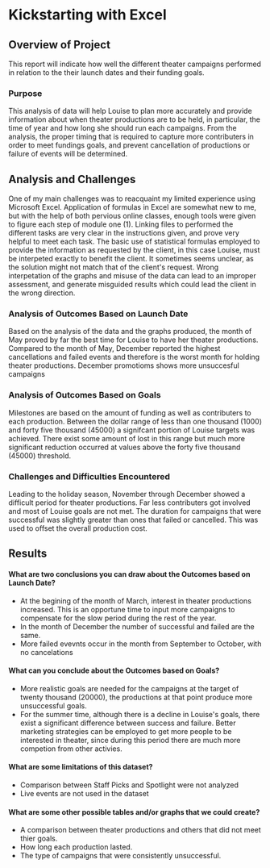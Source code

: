# Kickstarting with Excel
## Overview of Project
This report will indicate how well the different theater campaigns performed in relation to the their launch dates and their funding goals. 
### Purpose
This analysis of data will help Louise to plan more accurately and provide information about when theater productions are to be held, in particular, the time of year and how long she should run each campaigns. From the analysis, the proper timing that is required to capture more contributers in order to meet fundings goals, and prevent cancellation of productions or failure of events will be determined. 
## Analysis and Challenges
One of my main challenges was to reacquaint my limited experience using Microsoft Excel. Application of formulas in Excel are somewhat new to me, but with the help of both pervious online classes, enough tools were given to figure each step of module one (1). Linking files to performed the different tasks are very clear in the instructions given, and prove very helpful to meet each task. The basic use of statistical formulas employed to provide the information as requested by the client, in this case Louise, must be interpeted exactly to benefit the client. It sometimes seems unclear, as the solution might not match that of the client's request. Wrong interpetation of the graphs and misuse of the data can lead to an improper assessment, and generate misguided results which could lead the client in the wrong direction.
### Analysis of Outcomes Based on Launch Date
Based on the analysis of the data and the graphs produced, the month of May proved by far the best time for Louise to have her theater productions. Compared to the month of May, December reported the highest cancellations and failed events and therefore is the worst month for holding theater productions. December promotioms shows more unsuccesful campaigns 
### Analysis of Outcomes Based on Goals
Milestones are based on the amount of funding as well as contributers to each production. Between the dollar range of less than one thousand (1000) and forty five thousand (45000) a signifcant portion of Louise targets was achieved. There exist some amount of lost in this range but much more significant reduction occurred at values above the forty five thousand (45000) threshold.
### Challenges and Difficulties Encountered
Leading to the holiday season, November through December showed a difficult period for theater productions. Far less contributers got involved and most of Louise goals are not met. The duration for campaigns that were successful was slightly greater than ones that failed or cancelled. This was used to offset the overall production cost.
## Results
#### What are two conclusions you can draw about the Outcomes based on Launch Date?
- At the begining of the month of March, interest in theater productions increased. This is an opportune time to input more campaigns to compensate for the slow period during the rest of the year. 
- In the month of December the number of successful and failed are the same.
- More failed evevnts occur in the month from September to October, with no cancelations
#### What can you conclude about the Outcomes based on Goals?
- More realistic goals are needed for the campaigns at the target of twenty thousand (20000), the productions at that point produce more unsuccessful goals.
- For the summer time, although there is a decline in Louise's goals, there exist a significant difference between success and failure. Better marketing strategies can be employed to get more people to be interested in theater, since during this period there are much more competion from other activies.
#### What are some limitations of this dataset?
- Comparison between Staff Picks and Spotlight were not analyzed
- Live events are not used in the dataset
#### What are some other possible tables and/or graphs that we could create?
- A comparison between theater productions and others that did not meet thier goals. 
- How long each production lasted.
- The type of campaigns that were consistently unsuccessful.
